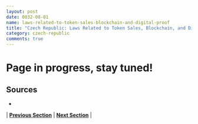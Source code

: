 ```yaml
---
layout: post
date: 0032-08-01
name: laws-related-to-token-sales-blockchain-and-digital-proof
title: "Czech Republic: Laws Related to Token Sales, Blockchain, and Digital Proof"
category: czech-republic
comments: true
---
```


# Page in progress, stay tuned!

Sources 
--- 
- 

| **[Previous Section]( https://neo-project.github.io/global-blockchain-compliance-hub//czech-republic/czech-republic-governing-by-law.html)** | **[Next Section]( https://neo-project.github.io/global-blockchain-compliance-hub//czech-republic/czech-republic-securities-related-laws.html)** |
